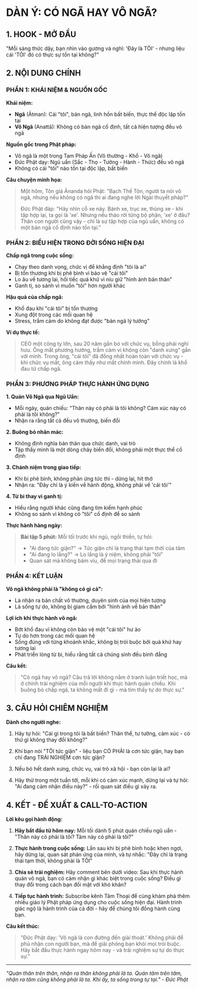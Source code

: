 # DÀN Ý: CÓ NGÃ HAY VÔ NGÃ?

## 1. HOOK - MỞ ĐẦU

"Mỗi sáng thức dậy, bạn nhìn vào gương và nghĩ: 'Đây là TÔI' - nhưng liệu cái 'TÔI' đó có thực sự tồn tại không?"

## 2. NỘI DUNG CHÍNH

### PHẦN 1: KHÁI NIỆM & NGUỒN GỐC

**Khái niệm:**
- **Ngã** (Ātman): Cái "tôi", bản ngã, linh hồn bất biến, thực thể độc lập tồn tại
- **Vô Ngã** (Anattā): Không có bản ngã cố định, tất cả hiện tượng đều vô ngã

**Nguồn gốc trong Phật pháp:**
- Vô ngã là một trong Tam Pháp Ấn (Vô thường - Khổ - Vô ngã)
- Đức Phật dạy: Ngũ uẩn (Sắc - Thọ - Tưởng - Hành - Thức) đều vô ngã
- Không có cái "tôi" nào tồn tại độc lập, bất biến

**Câu chuyện minh họa:**
> Một hôm, Tôn giả Ānanda hỏi Phật: "Bạch Thế Tôn, người ta nói vô ngã, nhưng nếu không có ngã thì ai đang nghe lời Ngài thuyết pháp?"
>
> Đức Phật đáp: "Hãy nhìn cỗ xe này. Bánh xe, trục xe, thùng xe - khi tập hợp lại, ta gọi là 'xe'. Nhưng nếu tháo rời từng bộ phận, 'xe' ở đâu? Thân con người cũng vậy - chỉ là sự tập hợp của ngũ uẩn, không có một bản ngã cố định nào tồn tại."

### PHẦN 2: BIỂU HIỆN TRONG ĐỜI SỐNG HIỆN ĐẠI

**Chấp ngã trong cuộc sống:**
- Chạy theo danh vọng, chức vị để khẳng định "tôi là ai"
- Bị tổn thương khi bị phê bình vì bảo vệ "cái tôi"
- Lo âu về tương lai, hối tiếc quá khứ vì níu giữ "hình ảnh bản thân"
- Ganh tị, so sánh vì muốn "tôi" hơn người khác

**Hậu quả của chấp ngã:**
- Khổ đau khi "cái tôi" bị tổn thương
- Xung đột trong các mối quan hệ
- Stress, trầm cảm do không đạt được "bản ngã lý tưởng"

**Ví dụ thực tế:**
> CEO một công ty lớn, sau 20 năm gắn bó với chức vụ, bỗng phải nghỉ hưu. Ông mất phương hướng, trầm cảm vì không còn "danh xưng" gắn với mình. Trong ông, "cái tôi" đã đồng nhất hoàn toàn với chức vụ - khi chức vụ mất, ông cảm thấy như mất chính mình. Đây chính là khổ đau từ chấp ngã.

### PHẦN 3: PHƯƠNG PHÁP THỰC HÀNH ỨNG DỤNG

**1. Quán Vô Ngã qua Ngũ Uẩn:**
- Mỗi ngày, quán chiếu: "Thân này có phải là tôi không? Cảm xúc này có phải là tôi không?"
- Nhận ra rằng tất cả đều vô thường, biến đổi

**2. Buông bỏ nhãn mác:**
- Không định nghĩa bản thân qua chức danh, vai trò
- Tập thấy mình là một dòng chảy biến đổi, không phải một thực thể cố định

**3. Chánh niệm trong giao tiếp:**
- Khi bị phê bình, không phản ứng tức thì - dừng lại, hít thở
- Nhận ra: "Đây chỉ là ý kiến về hành động, không phải về 'cái tôi'"

**4. Từ bi thay vì ganh tị:**
- Hiểu rằng người khác cũng đang tìm kiếm hạnh phúc
- Không so sánh vì không có "tôi" cố định để so sánh

**Thực hành hàng ngày:**
> **Bài tập 5 phút:** Mỗi tối trước khi ngủ, ngồi thiền, tự hỏi:
> - "Ai đang tức giận?" → Tức giận chỉ là trạng thái tạm thời của tâm
> - "Ai đang lo lắng?" → Lo lắng là ý niệm, không phải "tôi"
> - Quan sát mà không bám víu, để mọi trạng thái qua đi

### PHẦN 4: KẾT LUẬN

**Vô ngã không phải là "không có gì cả":**
- Là nhận ra bản chất vô thường, duyên sinh của mọi hiện tượng
- Là sống tự do, không bị giam cầm bởi "hình ảnh về bản thân"

**Lợi ích khi thực hành vô ngã:**
- Bớt khổ đau vì không còn bảo vệ một "cái tôi" hư ảo
- Tự do hơn trong các mối quan hệ
- Sống đúng với từng khoảnh khắc, không bị trói buộc bởi quá khứ hay tương lai
- Phát triển lòng từ bi, hiểu rằng tất cả chúng sinh đều bình đẳng

**Câu kết:**
> "Có ngã hay vô ngã? Câu trả lời không nằm ở tranh luận triết học, mà ở chính trải nghiệm của mỗi người khi thực hành quán chiếu. Khi buông bỏ chấp ngã, ta không mất đi gì - mà tìm thấy tự do thực sự."

## 3. CÂU HỎI CHIÊM NGHIỆM

**Dành cho người nghe:**

1. Hãy tự hỏi: "Cái gì trong tôi là bất biến? Thân thể, tư tưởng, cảm xúc - có thứ gì không thay đổi không?"

2. Khi bạn nói "TÔI tức giận" - liệu bạn CÓ PHẢI là cơn tức giận, hay bạn chỉ đang TRẢI NGHIỆM cơn tức giận?

3. Nếu bỏ hết danh xưng, chức vụ, vai trò xã hội - bạn còn lại là ai?

4. Hãy thử trong một tuần tới, mỗi khi có cảm xúc mạnh, dừng lại và tự hỏi: "Ai đang cảm nhận điều này?" - rồi quan sát điều gì xảy ra.

## 4. KẾT - ĐỀ XUẤT & CALL-TO-ACTION

**Lời kêu gọi hành động:**

1. **Hãy bắt đầu từ hôm nay:** Mỗi tối dành 5 phút quán chiếu ngũ uẩn - "Thân này có phải là tôi? Tâm này có phải là tôi?"

2. **Thực hành trong cuộc sống:** Lần sau khi bị phê bình hoặc khen ngợi, hãy dừng lại, quan sát phản ứng của mình, và tự nhắc: "Đây chỉ là trạng thái tạm thời, không phải là TÔI"

3. **Chia sẻ trải nghiệm:** Hãy comment bên dưới video: Sau khi thực hành quán vô ngã, bạn có cảm nhận gì khác biệt trong cuộc sống? Điều gì thay đổi trong cách bạn đối mặt với khó khăn?

4. **Tiếp tục hành trình:** Subscribe kênh Tâm Thoại để cùng khám phá thêm nhiều giáo lý Phật pháp ứng dụng cho cuộc sống hiện đại. Hành trình giác ngộ là hành trình của cả đời - hãy để chúng tôi đồng hành cùng bạn.

**Câu kết thúc:**
> "Đức Phật dạy: 'Vô ngã là con đường đến giải thoát.' Không phải để phủ nhận con người bạn, mà để giải phóng bạn khỏi mọi trói buộc. Hãy bắt đầu thực hành ngay hôm nay - và trải nghiệm sự tự do thực sự."

---

*"Quán thân trên thân, nhận ra thân không phải là ta. Quán tâm trên tâm, nhận ra tâm cũng không phải là ta. Khi ấy, ta sống trong tự tại." - Đức Phật*
